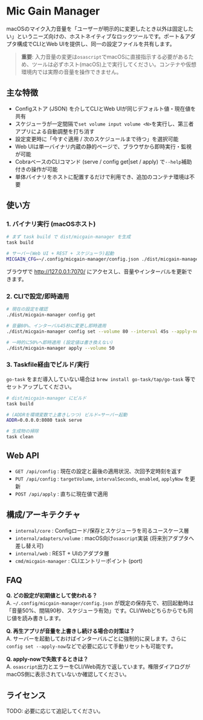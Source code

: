 # Mic Gain Manager

macOSのマイク入力音量を「ユーザーが明示的に変更したとき以外は固定したい」というニーズ向けの、ホストネイティブなロックツールです。ポート＆アダプタ構成でCLIとWeb UIを提供し、同一の設定ファイルを共有します。

> **重要**: 入力音量の変更は`osascript`でmacOSに直接指示する必要があるため、ツールは必ずホスト(macOS)上で実行してください。コンテナや仮想環境内では実際の音量を操作できません。

## 主な特徴
- Configストア (JSON) を介してCLIとWeb UIが同じデフォルト値・現在値を共有
- スケジューラが一定間隔で`set volume input volume <N>`を実行し、第三者アプリによる自動調整を打ち消す
- 設定変更時に「今すぐ適用 / 次のスケジュールまで待つ」を選択可能
- Web UIは単一バイナリ内蔵の静的ページで、ブラウザから即時実行・監視が可能
- CobraベースのCLIコマンド (serve / config get|set / apply) で`--help`補助付きの操作が可能
- 単体バイナリをホストに配置するだけで利用でき、追加のコンテナ環境は不要

## 使い方

### 1. バイナリ実行 (macOSホスト)
```bash
# まず task build で dist/micgain-manager を生成
task build

# サーバー(Web UI + REST + スケジューラ)起動
MICGAIN_CFG=~/.config/micgain-manager/config.json ./dist/micgain-manager serve --config "$MICGAIN_CFG" --addr 127.0.0.1:7070
```
ブラウザで http://127.0.0.1:7070/ にアクセスし、音量やインターバルを更新できます。

### 2. CLIで設定/即時適用
```bash
# 現在の設定を確認
./dist/micgain-manager config get

# 音量80%、インターバル45秒に変更し即時適用
./dist/micgain-manager config set --volume 80 --interval 45s --apply-now

# 一時的に50%へ即時適用 (設定値は書き換えない)
./dist/micgain-manager apply --volume 50
```

### 3. Taskfile経由でビルド/実行
`go-task` をまだ導入していない場合は `brew install go-task/tap/go-task` 等でセットアップしてください。
```bash
# dist/micgain-manager にビルド
task build

# (ADDRを環境変数で上書きしつつ) ビルド→サーバー起動
ADDR=0.0.0.0:8080 task serve

# 生成物の掃除
task clean
```

## Web API
- `GET /api/config` : 現在の設定と最後の適用状況、次回予定時刻を返す
- `PUT /api/config` : `targetVolume`, `intervalSeconds`, `enabled`, `applyNow` を更新
- `POST /api/apply` : 直ちに現在値で適用

## 構成/アーキテクチャ
- `internal/core` : Configロード/保存とスケジューラを司るユースケース層
- `internal/adapters/volume` : macOS向け`osascript`実装 (将来別アダプタへ差し替え可)
- `internal/web` : REST + UIのアダプタ層
- `cmd/micgain-manager` : CLIエントリーポイント (port)

## FAQ
**Q. どの設定が初期値として使われる？**  
A. `~/.config/micgain-manager/config.json` が既定の保存先で、初回起動時は「音量50%、間隔90秒、スケジューラ有効」です。CLI/Webどちらからでも同じ値を読み書きします。

**Q. 再生アプリが音量を上書きし続ける場合の対策は？**  
A. サーバーを起動しておけばインターバルごとに強制的に戻します。さらに`config set --apply-now`などで必要に応じて手動リセットも可能です。

**Q. apply-nowで失敗するときは？**  
A. `osascript`出力とエラーをCLI/Web両方で返しています。権限ダイアログがmacOS側に表示されていないか確認してください。

## ライセンス
TODO: 必要に応じて追記してください。
